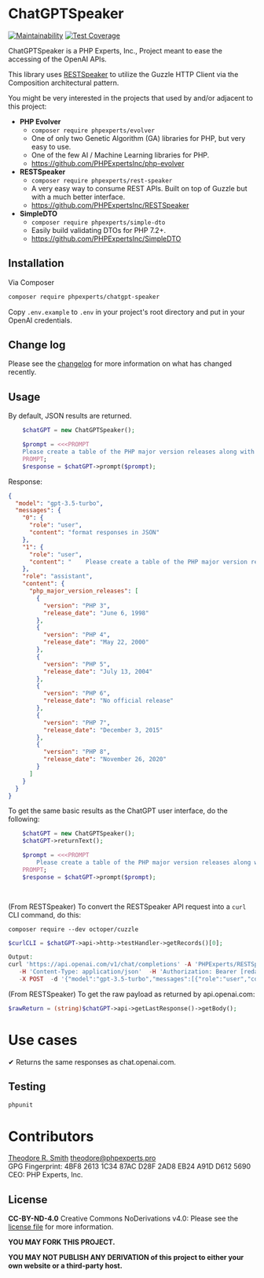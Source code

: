 # ChatGPTSpeaker

[![Maintainability](https://api.codeclimate.com/v1/badges/ba05b5ebfa6bb211619e/maintainability)](https://codeclimate.com/github/phpexpertsinc/RESTSpeaker/maintainability)
[![Test Coverage](https://api.codeclimate.com/v1/badges/ba05b5ebfa6bb211619e/test_coverage)](https://codeclimate.com/github/phpexpertsinc/RESTSpeaker/test_coverage)

ChatGPTSpeaker is a PHP Experts, Inc., Project meant to ease the accessing of the OpenAI APIs.

This library uses [RESTSpeaker](https://packagist.org/package/phpexperts/rest-speaker)
to utilize the Guzzle HTTP Client via the Composition architectural pattern.

You might be very interested in the projects that used by and/or adjacent to this project:

* **PHP Evolver**
    * `composer require phpexperts/evolver` 
    * One of only two Genetic Algorithm (GA) libraries for PHP, but very easy to use.
    * One of the few AI / Machine Learning libraries for PHP.
    * https://github.com/PHPExpertsInc/php-evolver
* **RESTSpeaker**
    * `composer require phpexperts/rest-speaker`
    * A very easy way to consume REST APIs. Built on top of Guzzle but with a much better interface.
    * https://github.com/PHPExpertsInc/RESTSpeaker
* **SimpleDTO**
    * `composer require phpexperts/simple-dto`
    * Easily build validating DTOs for PHP 7.2+.
    * https://github.com/PHPExpertsInc/SimpleDTO

## Installation

Via Composer

```bash
composer require phpexperts/chatgpt-speaker
```

Copy `.env.example` to `.env` in your project's root directory and put in your OpenAI credentials.


## Change log

Please see the [changelog](CHANGELOG.md) for more information on what has changed recently.

## Usage

By default, JSON results are returned.

```php
    $chatGPT = new ChatGPTSpeaker();

    $prompt = <<<PROMPT
    Please create a table of the PHP major version releases along with the date of release.
    PROMPT;
    $response = $chatGPT->prompt($prompt);
```

Response:
```JSON
{
  "model": "gpt-3.5-turbo",
  "messages": {
    "0": {
      "role": "user",
      "content": "format responses in JSON"
    },
    "1": {
      "role": "user",
      "content": "    Please create a table of the PHP major version releases along with the date of release."
    },
    "role": "assistant",
    "content": {
      "php_major_version_releases": [
        {
          "version": "PHP 3",
          "release_date": "June 6, 1998"
        },
        {
          "version": "PHP 4",
          "release_date": "May 22, 2000"
        },
        {
          "version": "PHP 5",
          "release_date": "July 13, 2004"
        },
        {
          "version": "PHP 6",
          "release_date": "No official release"
        },
        {
          "version": "PHP 7",
          "release_date": "December 3, 2015"
        },
        {
          "version": "PHP 8",
          "release_date": "November 26, 2020"
        }
      ]
    }
  }
}

```
To get the same basic results as the ChatGPT user interface, do the following:

```php
    $chatGPT = new ChatGPTSpeaker();
    $chatGPT->returnText();

    $prompt = <<<PROMPT
        Please create a table of the PHP major version releases along with the date of release.
    PROMPT;
    $response = $chatGPT->prompt($prompt);

 
```

(From RESTSpeaker) To convert the RESTSpeaker API request into a `curl` CLI command, do this:

```shell
composer require --dev octoper/cuzzle
```
```php
$curlCLI = $chatGPT->api->http->testHandler->getRecords()[0];

Output: 
curl 'https://api.openai.com/v1/chat/completions' -A 'PHPExperts/RESTSpeaker-2.4 (PHP 8.3.3)' \
   -H 'Content-Type: application/json'  -H 'Authorization: Bearer [redacted]' \ 
   -X POST  -d '{"model":"gpt-3.5-turbo","messages":[{"role":"user","content":"Say 'Hello, World!'."}]}'
```

(From RESTSpeaker) To get the raw payload as returned by api.openai.com:

```php
$rawReturn = (string)$chatGPT->api->getLastResponse()->getBody();
```

# Use cases

 ✔ Returns the same responses as chat.openai.com.

## Testing

```bash
phpunit
```

# Contributors

[Theodore R. Smith](https://www.phpexperts.pro/]) <theodore@phpexperts.pro>  
GPG Fingerprint: 4BF8 2613 1C34 87AC D28F  2AD8 EB24 A91D D612 5690  
CEO: PHP Experts, Inc.

## License

**CC-BY-ND-4.0**
Creative Commons NoDerivations v4.0: Please see the [license file](LICENSE) for more information.

**YOU MAY FORK THIS PROJECT.**

**YOU MAY NOT PUBLISH ANY DERIVATION of this project to either your own website or a third-party host.**


